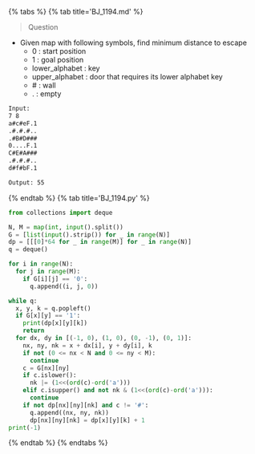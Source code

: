 {% tabs %}
{% tab title='BJ_1194.md' %}

> Question

* Given map with following symbols, find minimum distance to escape
  * 0 : start position
  * 1 : goal position
  * lower_alphabet : key
  * upper_alphabet : door that requires its lower alphabet key
  * \# : wall
  * . : empty

```txt
Input:
7 8
a#c#eF.1
.#.#.#..
.#B#D###
0....F.1
C#E#A###
.#.#.#..
d#f#bF.1

Output: 55
```

{% endtab %}
{% tab title='BJ_1194.py' %}

```py
from collections import deque

N, M = map(int, input().split())
G = [list(input().strip()) for _ in range(N)]
dp = [[[0]*64 for _ in range(M)] for _ in range(N)]
q = deque()

for i in range(N):
  for j in range(M):
    if G[i][j] == '0':
      q.append((i, j, 0))

while q:
  x, y, k = q.popleft()
  if G[x][y] == '1':
    print(dp[x][y][k])
    return
  for dx, dy in [(-1, 0), (1, 0), (0, -1), (0, 1)]:
    nx, ny, nk = x + dx[i], y + dy[i], k
    if not (0 <= nx < N and 0 <= ny < M):
      continue
    c = G[nx][ny]
    if c.islower():
      nk |= (1<<(ord(c)-ord('a')))
    elif c.isupper() and not nk & (1<<(ord(c)-ord('a'))):
      continue
    if not dp[nx][ny][nk] and c != '#':
      q.append((nx, ny, nk))
      dp[nx][ny][nk] = dp[x][y][k] + 1
print(-1)
```

{% endtab %}
{% endtabs %}
